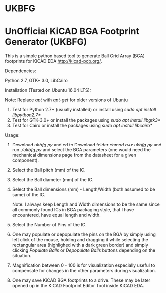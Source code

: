 # UKBFG
# UnOfficial KiCAD BGA Footprint Generator (UKBFG)

This is a simple python based tool to generate Ball Grid Array (BGA) footprints for KiCAD EDA http://kicad-pcb.org/.

Dependencies:

Python 2.7, GTK+ 3.0, LibCairo

Installation (Tested on Ubuntu 16.04 LTS):

Note: Replace *apt* with *apt-get* for older versions of Ubuntu

1. Test for Python 2.7+ (usually installed) or install using *sudo apt install libpython2.7\**
2. Test for GTK-3.0+ or install the packages using *sudo apt install libgtk3\** 
3. Test for Cairo or install the packages using *sudo apt install libcairo\**

Usage:

1. Download *ukbfg.py* and cd to Download folder *chmod a+x ukbfg.py* and run *./ukbfg.py* and select the BGA parameters (one would need the mechanical dimensions page from the datasheet for a given component).

2. Select the Ball pitch (mm) of the IC.

3. Select the Ball diameter (mm) of the IC.

4. Select the Ball dimensions (mm) - Length/Width (both assumed to be same) of the IC. 

   Note: I always keep Length and Width dimensions to be the same since all commonly found ICs in BGA packaging style, that I have encountered, have equal length and width. 
   
5. Select the Number of Pins of the IC.

6. One may populate or depopulate the pins on the BGA by simply using left click of the mouse, holding and dragging it while selecting the rectangular area (highlighed with a dark green border) and simply clicking *Populate Balls* or *Depopulate Balls* buttons depending on the situation.

7. Magnification between 0 - 100 is for visualization especially useful to compensate for changes in the other parameters during visualization.

8. One may save KiCAD BGA footprints to a drive. These may be later opened up in the KiCAD Footprint Editor Tool inside KiCAD EDA.


   
